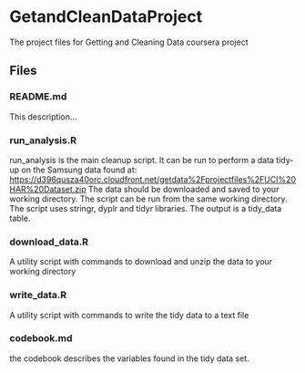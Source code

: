 # GetandCleanDataProject
The project files for Getting and Cleaning Data coursera project

## Files

### README.md
This description...

### run_analysis.R 
run_analysis is the main cleanup script.  It can be run to perform a data tidy-up on the Samsung data found at:
https://d396qusza40orc.cloudfront.net/getdata%2Fprojectfiles%2FUCI%20HAR%20Dataset.zip
The data should be downloaded and saved to your working directory.  The script can be run from the same working directory.
The script uses stringr, dyplr and tidyr libraries.
The output is a tidy_data table.

### download_data.R
A utility script with commands to download and unzip the data to your working directory

### write_data.R
A utility script with commands to write the tidy data to a text file

### codebook.md
the codebook describes the variables found in the tidy data set.
